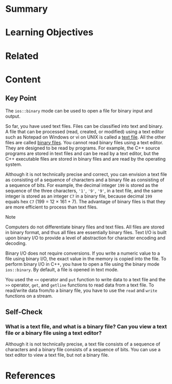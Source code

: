 # Summary

# Learning Objectives

# Related

# Content

## Key Point

The `ios::binary` mode can be used to open a file for binary input and output.

So far, you have used text files. Files can be classified into text and binary. A file that can be processed (read, created, or modified) using a text editor such as Notepad on Windows or vi on UNIX is called a [text file](https://revel-ise.pearson.com/courses/66e7050d84448f59a62c6945/pages/urn:pearson:entity:5f61a7b9-483c-43b2-b5f3-36109c9b2611?source=dashboard#). All the other files are called [binary files](https://revel-ise.pearson.com/courses/66e7050d84448f59a62c6945/pages/urn:pearson:entity:5f61a7b9-483c-43b2-b5f3-36109c9b2611?source=dashboard#). You cannot read binary files using a text editor. They are designed to be read by programs. For example, the C++ source programs are stored in text files and can be read by a text editor, but the C++ executable files are stored in binary files and are read by the operating system.

Although it is not technically precise and correct, you can envision a text file as consisting of a sequence of characters and a binary file as consisting of a sequence of bits. For example, the decimal integer `199` is stored as the sequence of the three characters, `'1'`, `'9'`, `'9'`, in a text file, and the same integer is stored as an integer `C7` in a binary file, because decimal `199` equals hex `C7` (199 = 12 × 161 + 7). The advantage of binary files is that they are more efficient to process than text files.

>[!Note]
Computers do not differentiate binary files and text files. All files are stored in binary format, and thus all files are essentially binary files. Text I/O is built upon binary I/O to provide a level of abstraction for character encoding and decoding.

Binary I/O does not require conversions. If you write a numeric value to a file using binary I/O, the exact value in the memory is copied into the file. To perform binary I/O in C++, you have to open a file using the binary mode `ios::binary`. By default, a file is opened in text mode.

You used the `<<` operator and `put` function to write data to a text file and the `>>` operator, `get`, and `getline` functions to read data from a text file. To read/write data from/to a binary file, you have to use the `read` and `write` functions on a stream.

## Self-Check

### What is a text file, and what is a binary file? Can you view a text file or a binary file using a text editor?

Although it is not technically precise, a text file consists of a sequence of characters and a binary file consists of a sequence of bits. You can use a text editor to view a text file, but not a binary file.

# References
